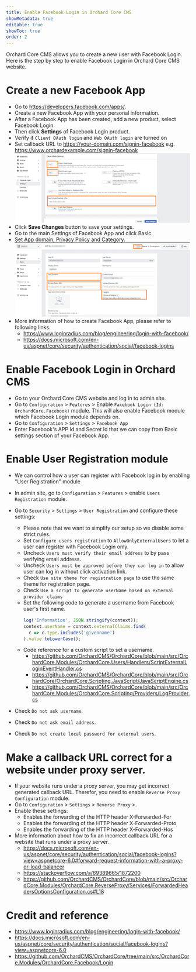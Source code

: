 ```yaml
---
title: Enable Facebook Login in Orchard Core CMS
showMetadata: true
editable: true
showToc: true
order: 2
---
```


Orchard Core CMS allows you to create a new user with Facebook Login.
Here is the step by step to enable Facebook Login in Orchard Core CMS website.

# Create a new Facebook App
- Go to https://developers.facebook.com/apps/.
- Create a new Facebook App with your personal information.
- After a Facebook App has been created, add a new product, select Facebook Login.
- Then click **Settings** of Facebook Login product.
- Verify if `Client OAuth login` and `Web OAuth login` are turned on
- Set callback URL to https://your-domain.com/signin-facebook e.g. https://www.orchardexample.com/signin-facebook
  ![](images/facebook-app-login-settings.png)
- Click **Save Changes** button to save your settings.
- Go to the main Settings of Facebook App and click Basic.
- Set App domain, Privacy Policy and Category.
  ![](images/facebook-app-basic-settings.png)
- More information of how to create Facebook App, please refer to following links.
  - https://www.loginradius.com/blog/engineering/login-with-facebook/
  - https://docs.microsoft.com/en-us/aspnet/core/security/authentication/social/facebook-logins

# Enable Facebook Login in Orchard CMS
- Go to your Orchard Core CMS website and log in to admin site.
- Go to `Configuration` > `Features` > Enable `Facebook Login (Id: OrchardCore.Facebook)` module.
  This will also enable Facebook module which Facebook Login module depends on.
- Go to `Configuration` > `Settings` > `Facebook App`
- Enter Facebook's APP Id and Secret Id that we can copy from Basic settings section of your Facebook App.

# Enable User Registration module
- We can control how a user can register with Facebook log in by enabling "User Registration" module
- In admin site, go to `Configuration` > `Features` > enable `Users Registration` module.
- Go to `Security` > `Settings` > `User Registration` and configure these settings:
  - Please note that we want to simplify our setup so we disable some strict rules.
  - Set `Configure users registration` to `AllowOnlyExternalUsers` to let a user can register with Facebook Login only.
  - Uncheck `Users must verify their email address` to by pass verifying email address.
  - Uncheck `Users must be approved before they can log in` to allow user can log in without click activation link.
  - Check `Use site theme for registration page` to use the same theme for registration page.
  - Check `Use a script to generate userName based on external provider claims`
  - Set the following code to generate a username from Facebook user's first name.
    ```js
    log('Information', JSON.stringify(context));
    context.userName = context.externalClaims.find(
      c => c.type.includes('givenname')
    ).value.toLowerCase();
    ```
  - Code reference for a custom script to set a username.
    - https://github.com/OrchardCMS/OrchardCore/blob/main/src/OrchardCore.Modules/OrchardCore.Users/Handlers/ScriptExternalLoginEventHandler.cs
    - https://github.com/OrchardCMS/OrchardCore/blob/main/src/OrchardCore/OrchardCore.Scripting.JavaScript/JavaScriptEngine.cs
    - https://github.com/OrchardCMS/OrchardCore/blob/main/src/OrchardCore.Modules/OrchardCore.Scripting/Providers/LogProvider.cs

- Check `Do not ask username`.
- Check `Do not ask email address`.
- Check `Do not create local password for external users`.

# Make a callback URL correct for a website under proxy server.
- If your website runs under a proxy server, you may get incorrect generated callback URL.  Therefor, you need to enable `Reverse Proxy Configuration` module.
- Go to `Configuration` > `Settings` >  `Reverse Proxy` >.
- Enable these settings:
  - Enables the forwarding of the HTTP header X-Forwarded-For
  - Enables the forwarding of the HTTP header X-Forwarded-Proto
  - Enables the forwarding of the HTTP header X-Forwarded-Hos
- More information about how to fix an incorrect callback URL for a website that runs under a proxy server.
  - https://docs.microsoft.com/en-us/aspnet/core/security/authentication/social/facebook-logins?view=aspnetcore-6.0#forward-request-information-with-a-proxy-or-load-balancer
  - https://stackoverflow.com/a/69389665/1872200
  - https://github.com/OrchardCMS/OrchardCore/blob/main/src/OrchardCore.Modules/OrchardCore.ReverseProxy/Services/ForwardedHeadersOptionsConfiguration.cs#L18

# Credit and reference
- https://www.loginradius.com/blog/engineering/login-with-facebook/
- https://docs.microsoft.com/en-us/aspnet/core/security/authentication/social/facebook-logins?view=aspnetcore-6.0
- https://github.com/OrchardCMS/OrchardCore/tree/main/src/OrchardCore.Modules/OrchardCore.Facebook/Login
